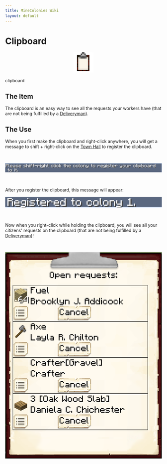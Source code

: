 ```yaml
---
title: MineColonies Wiki
layout: default
---
```

# Clipboard  

<div class="infobox box text-center">
    <p style="text-align:center;"><img src="../../assets/images/icons/minecolonies/clipboard.png" alt="Clipboard"></p>
    <recipe>clipboard</recipe>
</div>

## The Item

The clipboard is an easy way to see all the requests your workers have (that are not being fulfilled by a [Deliveryman](../../source/workers/deliveryman)).

## The Use

When you first make the clipboard and right-click anywhere, you will get a message to shift + right-click on the [Town Hall](../../source/buildings/townhall) to register the clipboard.

<br>
<p style="text-align:center;"><img src="../../assets/images/items/clipboardinitmessage.png" alt="Clipboard Initial Message"></p>
<br>

After you register the clipboard, this message will appear:
<br>
<p style="text-align:center;"><img src="../../assets/images/items/clipboardregistered.png" alt="Clipboard Registered Message"></p>
<br>

Now when you right-click while holding the clipboard, you will see all your citizens' requests on the clipboard (that are not being fulfilled by a [Deliveryman](../../source/workers/deliveryman))!

<br>
<p style="text-align:center;"><img src="../../assets/images/items/clipboarduse.png" alt="Clipboard Use"></p>
<br>
